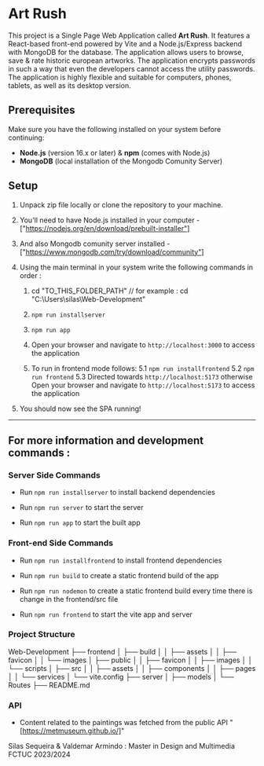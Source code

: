 # Art Rush

This project is a Single Page Web Application called **Art Rush**. It features a React-based front-end powered by Vite and a Node.js/Express backend with MongoDB for the database. The application allows users to browse, save & rate historic european artworks. The application encrypts passwords in such a way that even the developers cannot access the utility passwords. The application is highly flexible and suitable for computers, phones, tablets, as well as its desktop version.

## Prerequisites

Make sure you have the following installed on your system before continuing:

- **Node.js** (version 16.x or later) & **npm** (comes with Node.js)
- **MongoDB** (local installation of the Mongodb Comunity Server)

## Setup

1. Unpack zip file locally or clone the repository to your machine.
2. You'll need to have Node.js installed in your computer - ["https://nodejs.org/en/download/prebuilt-installer"]
3. And also Mongodb comunity server installed - ["https://www.mongodb.com/try/download/community"]
4. Using the main terminal in your system write the following commands in order :

   1. cd "TO_THIS_FOLDER_PATH" // for example : cd "C:\Users\silas\Web-Development"
   2. `npm run installserver`
   3. `npm run app`
   4. Open your browser and navigate to `http://localhost:3000` to access the application

   5. To run in frontend mode follows:
      5.1 `npm run installfrontend`
      5.2 `npm run frontend`
      5.3 Directed towards `http://localhost:5173` otherwise Open your browser and navigate to `http://localhost:5173` to access the application

5. You should now see the SPA running!

---

## For more information and development commands :

### Server Side Commands

- Run `npm run installserver` to install backend dependencies

- Run `npm run server` to start the server

- Run `npm run app` to start the built app

### Front-end Side Commands

- Run `npm run installfrontend` to install frontend dependencies

- Run `npm run build` to create a static frontend build of the app

- Run `npm run nodemon` to create a static frontend build every time there is change in the frontend/src file

- Run `npm run frontend` to start the vite app and server

### Project Structure

Web-Development
├── frontend
│ ├── build
│ │ ├── assets
│ │ ├── favicon
│ │ └── images
│ ├── public
│ │ ├── favicon
│ │ ├── images
│ │ └── scripts
│ ├── src
│ │ ├── assets
│ │ ├── components
│ │ ├── pages
│ │ └── services
│ └── vite.config
├── server
│ ├── models
│ └── Routes
├── README.md

### API

- Content related to the paintings was fetched from the public API "[https://metmuseum.github.io/]"

Silas Sequeira & Valdemar Armindo : Master in Design and Multimedia FCTUC 2023/2024
